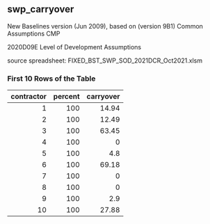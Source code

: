 ## swp_carryover
New Baselines version (Jun 2009), based on (version 9B1) Common Assumptions CMP

2020D09E Level of Development Assumptions

source spreadsheet: FIXED_BST_SWP_SOD_2021DCR_Oct2021.xlsm

### First 10 Rows of the Table
|   contractor |   percent |   carryover |
|-------------:|----------:|------------:|
|            1 |       100 |       14.94 |
|            2 |       100 |       12.49 |
|            3 |       100 |       63.45 |
|            4 |       100 |        0    |
|            5 |       100 |        4.8  |
|            6 |       100 |       69.18 |
|            7 |       100 |        0    |
|            8 |       100 |        0    |
|            9 |       100 |        2.9  |
|           10 |       100 |       27.88 |